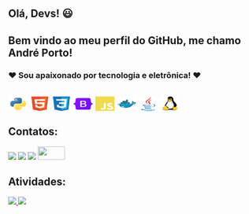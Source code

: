 ## Olá, Devs! :smiley:
## Bem vindo ao meu perfil do GitHub, me chamo André Porto!
### :heart: Sou apaixonado por tecnologia e eletrônica! :heart:

<div style="display: inline_block"><br>
  <img align="center" alt="Andre-Python" height="30" width="40" src="https://raw.githubusercontent.com/devicons/devicon/master/icons/python/python-original.svg">
  <img align="center" alt="Andre-HTML" height="30" width="40" src="https://raw.githubusercontent.com/devicons/devicon/master/icons/html5/html5-original.svg">
  <img align="center" alt="Andre-CSS" height="30" width="40" src="https://raw.githubusercontent.com/devicons/devicon/master/icons/css3/css3-original.svg">
  <img align="center" alt="Andre-bootstrap" height="30" width="40" src="https://raw.githubusercontent.com/devicons/devicon/master/icons/bootstrap/bootstrap-original.svg">
  <img align="center" alt="Andre-Js" height="30" width="40" src="https://raw.githubusercontent.com/devicons/devicon/master/icons/javascript/javascript-plain.svg">
  <img align="center" alt="Andre-Docker" height="30" width="40" src="https://raw.githubusercontent.com/devicons/devicon/master/icons/docker/docker-original.svg">
  <img align="center" alt="Andre-Java" height="30" width="40" src="https://raw.githubusercontent.com/devicons/devicon/master/icons/java/java-original.svg">
  <img align="center" alt="Andre-Linux" height="30" width="40" src="https://raw.githubusercontent.com/devicons/devicon/master/icons/linux/linux-original.svg">
</div>
  
  ## Contatos:
 
<div> 
  <a href="https://www.youtube.com/channel/UCvezsvw7863OVTyldaRQ6YQ" target="_blank"><img src="https://img.shields.io/badge/YouTube-FF0000?style=for-the-badge&logo=youtube&logoColor=white" target="_blank"></a>
  <a href = "mailto:andreportol@gmail.com"><img src="https://img.shields.io/badge/-Gmail-%23333?style=for-the-badge&logo=gmail&logoColor=white" target="_blank"></a>
  <a href="https://https://www.linkedin.com/in/andre-luzardo-porto-04a6832b5/" target="_blank"><img src="https://img.shields.io/badge/-LinkedIn-%230077B5?style=for-the-badge&logo=linkedin&logoColor=white" target="_blank"></a>  
  <a href="https://www.andreportol.com.br" target="_blank"><img height="27" width="55" src="https://img.shields.io/badge/SITE-aa" target="_blank"></a>
</div>

## Atividades:

<div>
<a href="https://github.com/andreportol">
<img loading="lazy" height="180em" src="https://github-readme-stats.vercel.app/api/top-langs/?username=andreportol&layout=compact&langs_count=7&theme=dracula"/>
<img loading="lazy" height="180em" src="https://github-readme-stats.vercel.app/api?username=andreportol&show_icons=true&theme=dracula&include_all_commits=true&count_private=true"/>
</div>

